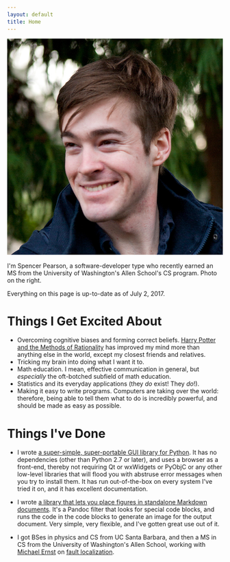 ```yaml
---
layout: default
title: Home
---
```


<img id="profile-picture" src="/resources/img/profile-picture.jpg" />

I'm Spencer Pearson, a software-developer type who recently earned an MS from the University of Washington's Allen School's CS program. Photo on the right.

Everything on this page is up-to-date as of July 2, 2017.

<div style="clear:both"></div>

Things I Get Excited About
==========================

* Overcoming cognitive biases and forming correct beliefs. [Harry Potter and the Methods of Rationality][hpmor] has improved my mind more than anything else in the world, except my closest friends and relatives.
* Tricking my brain into doing what I want it to.
* Math education. I mean, effective communication in general, but *especially* the oft-botched subfield of math education.
* Statistics and its everyday applications (they *do* exist! They *do*!).
* Making it easy to write programs. Computers are taking over the world: therefore, being able to tell them what to do is incredibly powerful, and should be made as easy as possible.



Things I've Done
================

- I wrote [a super-simple, super-portable GUI library for Python][browsergui]. It has no dependencies (other than Python 2.7 or later), and uses a browser as a front-end, thereby not requiring Qt or wxWidgets or PyObjC or any other low-level libraries that will flood you with abstruse error messages when you try to install them. It has run out-of-the-box on every system I've tried it on, and it has excellent documentation.

- I wrote [a library that lets you place figures in standalone Markdown documents][panfig]. It's a Pandoc filter that looks for special code blocks, and runs the code in the code blocks to generate an image for the output document. Very simple, very flexible, and I've gotten great use out of it.

- I got BSes in physics and CS from UC Santa Barbara, and then a MS in CS from the University of Washington's Allen School, working with [Michael Ernst][mernst] on [fault localization][fl-paper].

<!-- (secret marker) -->

[hpmor]: http://hpmor.com/chapter/1
[mernst]: https://homes.cs.washington.edu/~mernst/
[github]: https://github.com/speezepearson
[browsergui]: https://github.com/speezepearson/browsergui
[panfig]: https://github.com/speezepearson/panfig
[fl-paper]: https://homes.cs.washington.edu/~mernst/pubs/fault-localization-icse2017.pdf
